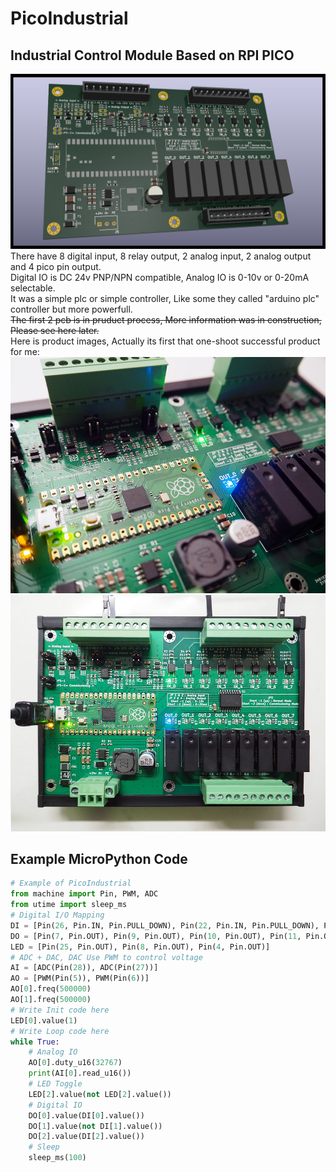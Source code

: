 # PicoIndustrial
Industrial Control Module Based on RPI PICO  
----------
![](/Docs/PicoIndustrial.png)  
There have 8 digital input, 8 relay output, 2 analog input, 2 analog output and 4 pico pin output.  
Digital IO is DC 24v PNP/NPN compatible, Analog IO is 0-10v or 0-20mA selectable.  
It was a simple plc or simple controller, Like some they called "arduino plc" controller but more powerfull.  
~~The first 2 pcb is in pruduct process, More information was in construction, Please see here later.~~  
Here is product images, Actually its first that one-shoot successful product for me:  
![](/Docs/image_0.jpg)![](/Docs/image_1.jpg)  

## Example MicroPython Code  
```python
# Example of PicoIndustrial
from machine import Pin, PWM, ADC
from utime import sleep_ms
# Digital I/O Mapping
DI = [Pin(26, Pin.IN, Pin.PULL_DOWN), Pin(22, Pin.IN, Pin.PULL_DOWN), Pin(21, Pin.IN, Pin.PULL_DOWN), Pin(20, Pin.IN, Pin.PULL_DOWN), Pin(19, Pin.IN, Pin.PULL_DOWN), Pin(18, Pin.IN, Pin.PULL_DOWN), Pin(17, Pin.IN, Pin.PULL_DOWN), Pin(16, Pin.IN, Pin.PULL_DOWN)]
DO = [Pin(7, Pin.OUT), Pin(9, Pin.OUT), Pin(10, Pin.OUT), Pin(11, Pin.OUT), Pin(12, Pin.OUT), Pin(13, Pin.OUT), Pin(14, Pin.OUT), Pin(15, Pin.OUT)]
LED = [Pin(25, Pin.OUT), Pin(8, Pin.OUT), Pin(4, Pin.OUT)]
# ADC + DAC, DAC Use PWM to control voltage
AI = [ADC(Pin(28)), ADC(Pin(27))]
AO = [PWM(Pin(5)), PWM(Pin(6))]
AO[0].freq(500000)
AO[1].freq(500000)
# Write Init code here
LED[0].value(1)
# Write Loop code here
while True:
    # Analog IO
    AO[0].duty_u16(32767)
    print(AI[0].read_u16())
    # LED Toggle
    LED[2].value(not LED[2].value())
    # Digital IO
    DO[0].value(DI[0].value())
    DO[1].value(not DI[1].value())
    DO[2].value(DI[2].value())
    # Sleep
    sleep_ms(100)
    
```

